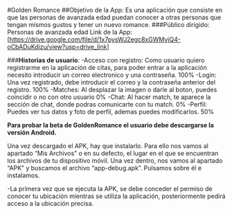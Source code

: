 #Golden Romance
##Objetivo de la App: Es una aplicación que consiste en que las personas de avanzada edad puedan conocer a otras personas que tengan mismos gustos y tener un nuevo romance.
###Público dirigido: Personas de avanzada edad
Link de la App:[https://drive.google.com/file/d/1x7pysWJ2egc8xGWMyjQ4-oCbADuKdjzu/view?usp=drive_link]

###**Historias de usuario**: 
-Acceso con registro: Como usuario quiero registrarme en la aplicación de citas, para poder entrar a la aplicación necesito introducir un correo electronico y una contraseña. 100%
-Login: Una vez registrado, debe introducir el correo y la contraseña anterior del registro. 100%
-Matches: Al desplazar la imagen o darle al boton, puedes coincidir o no con otro usuario 0%
-Chat: Al hacer match, te aparece la sección de chat, donde podras comunicarte con tu match. 0%
-Perfil: Puedes ver tus datos y foto de perfil, ademas puedes modificarlos. 50%

**Para probar la beta de GoldenRomance el usuario debe descargarse la versión Android.**

Una vez descargado el APK, hay que instalarlo. Para ello nos vamos al apartado “Mis Archivos” o en su defecto,
el lugar en el que se encuentran los archivos de tu dispositivo móvil. Una vez dentro, nos vamos al apartado “APK”
y buscamos el archivo “app-debug.apk”. Pulsamos sobre él e instalamos.                                                                               

-La primera vez que se ejecuta la APK, se debe conceder el permiso de conocer tu ubicación mientras se utiliza la aplicación, posteriormente pedirá acceso a la ubicación precisa.


